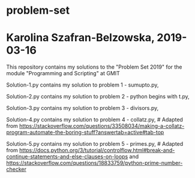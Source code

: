 # problem-set
# Karolina Szafran-Belzowska, 2019-03-16

This repository contains my solutions to the "Problem Set 2019" for the module "Programming and Scripting" at GMIT

Solution-1.py contains my solution to problem 1 - sumupto.py,

Solution-2.py contains my solution to problem 2 - python begins with t.py,

Solution-3.py contains my solution to problem 3 - divisors.py,

Solution-4.py contains my solution to problem 4 - collatz.py, # Adapted from https://stackoverflow.com/questions/33508034/making-a-collatz-program-automate-the-boring-stuff?answertab=active#tab-top

Solution-5.py contains my solution to problem 5 - primes.py, # Adapted from https://docs.python.org/3/tutorial/controlflow.html#break-and-continue-statements-and-else-clauses-on-loops and https://stackoverflow.com/questions/18833759/python-prime-number-checker

